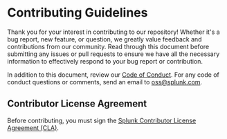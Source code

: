 # Contributing Guidelines

Thank you for your interest in contributing to our repository! Whether it's a bug report, new feature, or question, we greatly value feedback and contributions from our community. Read through this document before submitting any issues or pull requests to ensure we have all the necessary information to effectively respond to your bug report or contribution.

In addition to this document, review our [Code of Conduct](CODE_OF_CONDUCT.md). For any code of conduct questions or comments, send an email to [oss@splunk.com](oss@splunk.com).

## Contributor License Agreement

Before contributing, you must sign the [Splunk Contributor License Agreement (CLA)](https://www.splunk.com/en_us/form/contributions.html).
